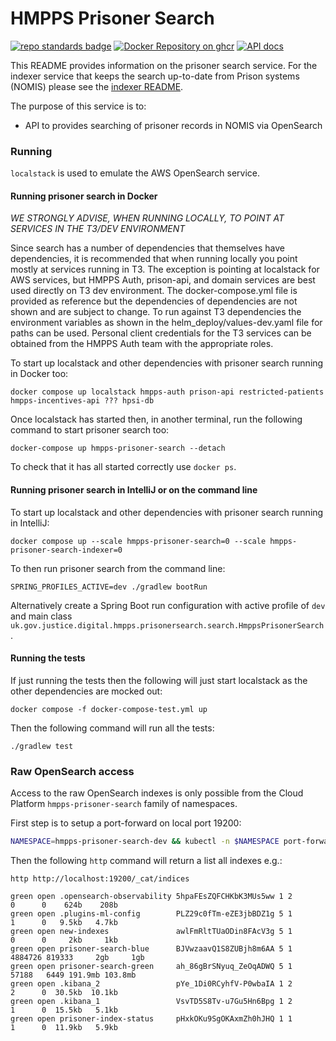 # HMPPS Prisoner Search
[![repo standards badge](https://img.shields.io/badge/endpoint.svg?&style=flat&logo=github&url=https%3A%2F%2Foperations-engineering-reports.cloud-platform.service.justice.gov.uk%2Fapi%2Fv1%2Fcompliant_public_repositories%2Fhmpps-prisoner-search)](https://operations-engineering-reports.cloud-platform.service.justice.gov.uk/public-report/hmpps-prisoner-search "Link to report")
[![Docker Repository on ghcr](https://img.shields.io/badge/ghcr.io-repository-2496ED.svg?logo=docker)](https://ghcr.io/ministryofjustice/hmpps-prisoner-search)
[![API docs](https://img.shields.io/badge/API_docs_-view-85EA2D.svg?logo=swagger)](https://prisoner-search-dev.prison.service.justice.gov.uk/swagger-ui/index.html)

This README provides information on the prisoner search service.  For the indexer service that keeps the search
up-to-date from Prison systems (NOMIS) please see the [indexer README](hmpps-prisoner-search-indexer/README.md).

The purpose of this service is to:
* API to provides searching of prisoner records in NOMIS via OpenSearch

### Running

`localstack` is used to emulate the AWS OpenSearch service.

#### Running prisoner search in Docker

*WE STRONGLY ADVISE, WHEN RUNNING LOCALLY, TO POINT AT SERVICES IN THE T3/DEV ENVIRONMENT*

Since search has a number of dependencies that themselves have dependencies, it is recommended that when running locally you point mostly at services
running in T3. The exception is pointing at localstack for AWS services, but HMPPS Auth, prison-api, and domain services are best used directly on T3 dev environment.
The docker-compose.yml file is provided as reference but the dependencies of dependencies are not shown and are subject to change.
To run against T3 dependencies the environment variables as shown in the helm_deploy/values-dev.yaml file for paths can be used.
Personal client credentials for the T3 services can be obtained from the HMPPS Auth team with the appropriate roles.

To start up localstack and other dependencies with prisoner search running in Docker too:
```shell
docker compose up localstack hmpps-auth prison-api restricted-patients hmpps-incentives-api ??? hpsi-db
```

Once localstack has started then, in another terminal, run the following command to start prisoner search too:
```shell
docker-compose up hmpps-prisoner-search --detach
```
To check that it has all started correctly use `docker ps`.

#### Running prisoner search in IntelliJ or on the command line
To start up localstack and other dependencies with prisoner search running in IntelliJ:
```shell
docker compose up --scale hmpps-prisoner-search=0 --scale hmpps-prisoner-search-indexer=0
```
To then run prisoner search from the command line:
```
SPRING_PROFILES_ACTIVE=dev ./gradlew bootRun
```
Alternatively create a Spring Boot run configuration with active profile of `dev` and main class `uk.gov.justice.digital.hmpps.prisonersearch.search.HmppsPrisonerSearch`.

#### Running the tests
If just running the tests then the following will just start localstack as the other dependencies are mocked out:

```shell
docker compose -f docker-compose-test.yml up
```
Then the following command will run all the tests:
```shell
./gradlew test
```

### Raw OpenSearch access

Access to the raw OpenSearch indexes is only possible from the Cloud Platform `hmpps-prisoner-search` family of namespaces.

First step is to setup a port-forward on local port 19200:
```bash
NAMESPACE=hmpps-prisoner-search-dev && kubectl -n $NAMESPACE port-forward $(kubectl -n $NAMESPACE get pods | grep opensearch-proxy-cloud-platform | grep Running | head -1 | awk '{print $1}') 19200:8080
```

Then the following `http` command will return a list all indexes e.g.:

```
http http://localhost:19200/_cat/indices

green open .opensearch-observability 5hpaFEsZQFCHKbK3MUs5ww 1 2       0      0    624b    208b
green open .plugins-ml-config        PLZ29c0fTm-eZE3jbBDZ1g 5 1       1      0   9.5kb   4.7kb
green open new-indexes               awlFmRltTUaODin8FAcV3g 5 1       0      0     2kb     1kb
green open prisoner-search-blue      BJVwzaavQ1S8ZUBjh8m6AA 5 1 4884726 819333     2gb     1gb
green open prisoner-search-green     ah_86gBrSNyuq_ZeOqADWQ 5 1   57188   6449 191.9mb 103.8mb
green open .kibana_2                 pYe_1Di0RCyhfV-P0wbaIA 1 2       2      0  30.5kb  10.1kb
green open .kibana_1                 VsvTD5S8Tv-u7Gu5Hn6Bpg 1 2       1      0  15.5kb   5.1kb
green open prisoner-index-status     pHxkOKu9SgOKAxmZh0hJHQ 1 1       1      0  11.9kb   5.9kb
```
